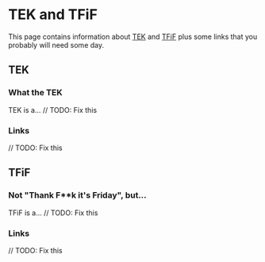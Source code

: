 # TEK and TFiF

This page contains information about [TEK](#tek) and [TFiF](#tfif) plus some links that you probably will need some day.

## TEK

### What the TEK

TEK is a... // TODO: Fix this

### Links

// TODO: Fix this

## TFiF

### Not "Thank F**k it's Friday", but...

TFiF is a... // TODO: Fix this

### Links

// TODO: Fix this
